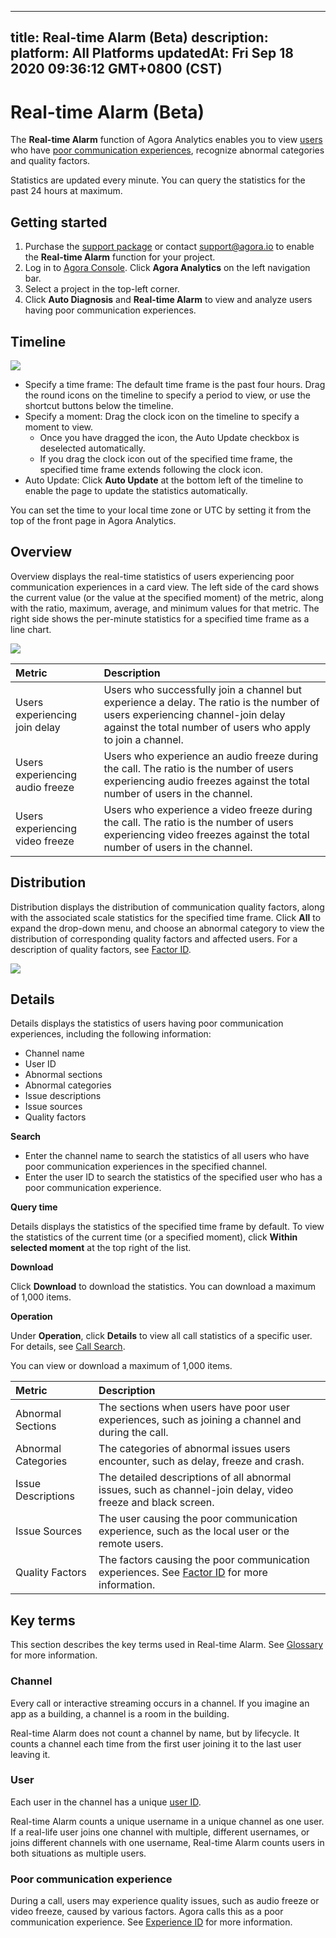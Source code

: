
---
title: Real-time Alarm (Beta)
description: 
platform: All Platforms
updatedAt: Fri Sep 18 2020 09:36:12 GMT+0800 (CST)
---
# Real-time Alarm (Beta)
The **Real-time Alarm** function of Agora Analytics enables you to view [users](#User) who have [poor communication experiences](#Abnormal), recognize abnormal categories and quality factors.

<div class="alert info">Statistics are updated every minute. You can query the statistics for the past 24 hours at maximum.</div>

## Getting started

1. Purchase the <a href="https://console.agora.io/support/plan">support package</a > or contact [support@agora.io](mailto:support@agora.io) to enable the **Real-time Alarm** function for your project.
2. Log in to [Agora Console](https://console.agora.io/). Click **Agora Analytics** on the left navigation bar.
3. Select a project in the top-left corner.
4. Click **Auto Diagnosis** and **Real-time Alarm** to view and analyze users having poor communication experiences.

## Timeline

![](https://web-cdn.agora.io/docs-files/1586938329206)

- Specify a time frame: The default time frame is the past four hours. Drag the round icons on the timeline to specify a period to view, or use the shortcut buttons below the timeline.
- Specify a moment: Drag the clock icon on the timeline to specify a moment to view. 
  - Once you have dragged the icon, the Auto Update checkbox is deselected automatically.
  - If you drag the clock icon out of the specified time frame, the specified time frame extends following the clock icon.
- Auto Update: Click **Auto Update** at the bottom left of the timeline to enable the page to update the statistics automatically.

<div class="alert info">You can set the time to your local time zone or UTC by setting it from the top of the front page in Agora Analytics.</div>

## Overview

Overview displays the real-time statistics of users experiencing poor communication experiences in a card view. The left side of the card shows the current value (or the value at the specified moment) of the metric, along with the ratio, maximum, average, and minimum values for that metric. The right side shows the per-minute statistics for a specified time frame as a line chart.

![](https://web-cdn.agora.io/docs-files/1586938380827)

| Metric                          | Description                                                  |
| :------------------------------ | :----------------------------------------------------------- |
| Users experiencing join delay   | Users who successfully join a channel but experience a delay. The ratio is the number of users experiencing channel-join delay against the total number of users who apply to join a channel. |
| Users experiencing audio freeze | Users who experience an audio freeze during the call. The ratio is the number of users experiencing audio freezes against the total number of users in the channel. |
| Users experiencing video freeze | Users who experience a video freeze during the call. The ratio is the number of users experiencing video freezes against the total number of users in the channel. |

## Distribution

Distribution displays the distribution of communication quality factors, along with the associated scale statistics for the specified time frame. Click **All** to expand the drop-down menu, and choose an abnormal category to view the distribution of corresponding quality factors and affected users. For a description of quality factors, see [Factor ID](https://docs.agora.io/en/Agora%20Platform/aa_api?platform=All%20Platforms#a-namefactor_idafactor-id).

![](https://web-cdn.agora.io/docs-files/1586938403450)

## Details

Details displays the statistics of users having poor communication experiences, including the following information:

- Channel name
- User ID
- Abnormal sections
- Abnormal categories
- Issue descriptions
- Issue sources
- Quality factors

**Search**

- Enter the channel name to search the statistics of all users who have poor communication experiences in the specified channel.
- Enter the user ID to search the statistics of the specified user who has a poor communication experience.

**Query time**

Details displays the statistics of the specified time frame by default. To view the statistics of the current time (or a specified moment), click **Within selected moment** at the top right of the list. 

**Download**

Click **Download** to download the statistics. You can download a maximum of 1,000 items.

**Operation**

Under **Operation**, click **Details** to view all call statistics of a specific user. For details, see [Call Search](../../en/Agora%20Platform/aa_call_search.md).

<div class="alert info">You can view or download a maximum of 1,000 items.</div>

| Metric              | Description                                                  |
| :------------------ | :----------------------------------------------------------- |
| Abnormal Sections   | The sections when users have poor user experiences, such as joining a channel and during the call. |
| Abnormal Categories | The categories of abnormal issues users encounter, such as delay, freeze and crash. |
| Issue Descriptions  | The detailed descriptions of all abnormal issues, such as channel-join delay, video freeze and black screen. |
| Issue Sources       | The user causing the poor communication experience, such as the local user or the remote users. |
| Quality Factors     | The factors causing the poor communication experiences. See [Factor ID](https://docs.agora.io/en/Agora%20Platform/aa_api?platform=All%20Platforms#a-namefactor_idafactor-id) for more information. |

## Key terms

This section describes the key terms used in Real-time Alarm. See [Glossary](https://docs.agora.io/en/Agora%20Platform/terms?platform=All%20Platforms) for more information.

<a name="Channel"></a>
### Channel

Every call or interactive streaming occurs in a channel. If you imagine an app as a building, a channel is a room in the building.

Real-time Alarm does not count a channel by name, but by lifecycle. It counts a channel each time from the first user joining it to the last user leaving it.

<a name="User"></a>
### User

Each user in the channel has a unique [user ID](https://docs.agora.io/en/Agora%20Platform/terms?platform=All%20Platforms#username).

Real-time Alarm counts a unique username in a unique channel as one user. If a real-life user joins one channel with multiple, different usernames, or joins different channels with one username, Real-time Alarm counts users in both situations as multiple users.

<a name="Abnormal"></a>
### Poor communication experience

During a call, users may experience quality issues, such as audio freeze or video freeze, caused by various factors. Agora calls this as a poor communication experience. See [Experience ID](https://docs.agora.io/en/Agora%20Platform/aa_api?platform=All%20Platforms#a-nameexp_idaexperience-id) for more information.
